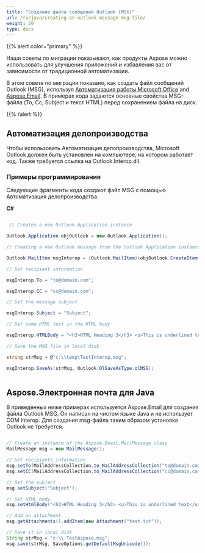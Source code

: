 ```yaml
---
title: "Создание файла сообщений Outlook (MSG)"
url: /ru/java/creating-an-outlook-message-msg-file/
weight: 20
type: docs
---
```



{{% alert color="primary" %}}

Наши советы по миграции показывают, как продукты Aspose можно использовать для улучшения приложений и избавления вас от зависимости от традиционной автоматизации.

В этом совете по миграции показано, как создать файл сообщений Outlook (MSG), используя [Автоматизация работы Microsoft Office](#office-automation) and [Aspose.Email](#asposeemail-for-java). В примерах кода задаются основные свойства MSG-файла (To, Cc, Subject и текст HTML) перед сохранением файла на диск.

{{% /alert %}}
## **Автоматизация делопроизводства**
Чтобы использовать Автоматизация делопроизводства, Microsoft Outlook должен быть установлен на компьютере, на котором работает код. Также требуется ссылка на Outlook.Interop.dll.
### **Примеры программирования**
Следующие фрагменты кода создают файл MSG с помощью Автоматизация делопроизводства.

**C#**

~~~cs

 // Creates a new Outlook Application instance

Outlook.Application objOutlook = new Outlook.Application();

// Creating a new Outlook message from the Outlook Application instance

Outlook.MailItem msgInterop = (Outlook.MailItem)(objOutlook.CreateItem(Outlook.OlItemType.olMailItem));

// Set recipient information

msgInterop.To = "to@domain.com";

msgInterop.CC = "cc@domain.com";

// Set the message subject

msgInterop.Subject = "Subject";

// Set some HTML text in the HTML body

msgInterop.HTMLBody = "<h3>HTML Heading 3</h3> <u>This is underlined text</u>";

// Save the MSG file in local disk

string strMsg = @"c:\\temp\TestInterop.msg";

msgInterop.SaveAs(strMsg, Outlook.OlSaveAsType.olMSG);



~~~
## **Aspose.Электронная почта для Java**
В приведенных ниже примерах используется Aspose.Email для создания файла Outlook MSG. Он написан на чистом языке Java и не использует COM Interop. Для создания msg-файла таким образом установка Outlook не требуется.

~~~Java

// Create an instance of the Aspose.Email.MailMessage class
MailMessage msg = new MailMessage();

// Set recipients information
msg.setTo(MailAddressCollection.to_MailAddressCollection("to@domain.com"));
msg.setCC(MailAddressCollection.to_MailAddressCollection("cc@domain.com"));

// Set the subject
msg.setSubject("Subject");

// Set HTML body
msg.setHtmlBody("<h3>HTML Heading 3</h3> <u>This is underlined text</u>");

// Add an attachment
msg.getAttachments().addItem(new Attachment("test.txt"));

// Save it in local disk
String strMsg = "c:\\ TestAspose.msg";
msg.save(strMsg, SaveOptions.getDefaultMsgUnicode());

~~~